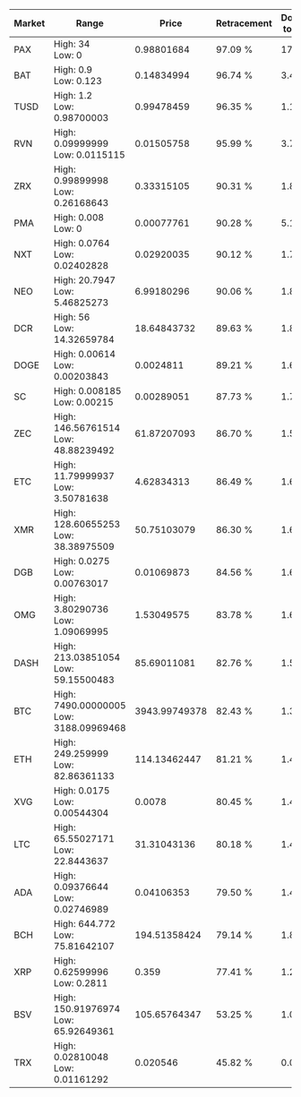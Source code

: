| Market | Range | Price| Retracement | Doubles to 50% |
| --- | --- | --- | --- | --- |
| PAX | High: 34<br />Low: 0 | 0.98801684 | 97.09 % | 17.21 |
| BAT | High: 0.9<br />Low: 0.123 | 0.14834994 | 96.74 % | 3.45 |
| TUSD | High: 1.2<br />Low: 0.98700003 | 0.99478459 | 96.35 % | 1.10 |
| RVN | High: 0.09999999<br />Low: 0.0115115 | 0.01505758 | 95.99 % | 3.70 |
| ZRX | High: 0.99899998<br />Low: 0.26168643 | 0.33315105 | 90.31 % | 1.89 |
| PMA | High: 0.008<br />Low: 0 | 0.00077761 | 90.28 % | 5.14 |
| NXT | High: 0.0764<br />Low: 0.02402828 | 0.02920035 | 90.12 % | 1.72 |
| NEO | High: 20.7947<br />Low: 5.46825273 | 6.99180296 | 90.06 % | 1.88 |
| DCR | High: 56<br />Low: 14.32659784 | 18.64843732 | 89.63 % | 1.89 |
| DOGE | High: 0.00614<br />Low: 0.00203843 | 0.0024811 | 89.21 % | 1.65 |
| SC | High: 0.008185<br />Low: 0.00215 | 0.00289051 | 87.73 % | 1.79 |
| ZEC | High: 146.56761514<br />Low: 48.88239492 | 61.87207093 | 86.70 % | 1.58 |
| ETC | High: 11.79999937<br />Low: 3.50781638 | 4.62834313 | 86.49 % | 1.65 |
| XMR | High: 128.60655253<br />Low: 38.38975509 | 50.75103079 | 86.30 % | 1.65 |
| DGB | High: 0.0275<br />Low: 0.00763017 | 0.01069873 | 84.56 % | 1.64 |
| OMG | High: 3.80290736<br />Low: 1.09069995 | 1.53049575 | 83.78 % | 1.60 |
| DASH | High: 213.03851054<br />Low: 59.15500483 | 85.69011081 | 82.76 % | 1.59 |
| BTC | High: 7490.00000005<br />Low: 3188.09969468 | 3943.99749378 | 82.43 % | 1.35 |
| ETH | High: 249.259999<br />Low: 82.86361133 | 114.13462447 | 81.21 % | 1.45 |
| XVG | High: 0.0175<br />Low: 0.00544304 | 0.0078 | 80.45 % | 1.47 |
| LTC | High: 65.55027171<br />Low: 22.8443637 | 31.31043136 | 80.18 % | 1.41 |
| ADA | High: 0.09376644<br />Low: 0.02746989 | 0.04106353 | 79.50 % | 1.48 |
| BCH | High: 644.772<br />Low: 75.81642107 | 194.51358424 | 79.14 % | 1.85 |
| XRP | High: 0.62599996<br />Low: 0.2811 | 0.359 | 77.41 % | 1.26 |
| BSV | High: 150.91976974<br />Low: 65.92649361 | 105.65764347 | 53.25 % | 1.03 |
| TRX | High: 0.02810048<br />Low: 0.01161292 | 0.020546 | 45.82 % | 0.00 |
